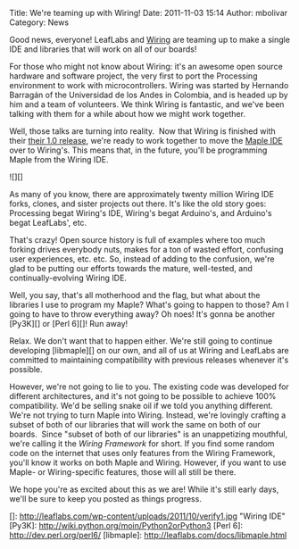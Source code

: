 Title: We're teaming up with Wiring!
Date: 2011-11-03 15:14
Author: mbolivar
Category: News

Good news, everyone! LeafLabs and [Wiring][] are teaming up to make a
single IDE and libraries that will work on all of our boards!

For those who might not know about Wiring: it's an awesome open source
hardware and software project, the very first to port the Processing
environment to work with microcontrollers. Wiring was started by
Hernando Barragán of the Universidad de los Andes in Colombia, and is
headed up by him and a team of volunteers. We think Wiring is fantastic,
and we've been talking with them for a while about how we might work
together.

Well, those talks are turning into reality.  Now that Wiring is finished
with their [their 1.0 release][], we're ready to work together to move
the [Maple IDE][] over to Wiring's. This means that, in the future,
you'll be programming Maple from the Wiring IDE.

![][]

As many of you know, there are approximately twenty million Wiring IDE
forks, clones, and sister projects out there. It's like the old story
goes: Processing begat Wiring's IDE, Wiring's begat Arduino's, and
Arduino's begat LeafLabs', etc.

That's crazy! Open source history is full of examples where too much
forking drives everybody nuts, makes for a ton of wasted effort,
confusing user experiences, etc. etc. So, instead of adding to the
confusion, we're glad to be putting our efforts towards the mature,
well-tested, and continually-evolving Wiring IDE.

Well, you say, that's all motherhood and the flag, but what about the
libraries I use to program my Maple? What's going to happen to those? Am
I going to have to throw everything away? Oh noes! It's gonna be another
[Py3K][] or [Perl 6][]! Run away!

Relax. We don't want that to happen either. We're still going to
continue developing [libmaple][] on our own, and all of us at Wiring and
LeafLabs are committed to maintaining compatibility with previous
releases whenever it's possible.

However, we're not going to lie to you. The existing code was developed
for different architectures, and it's not going to be possible to
achieve 100% compatibility. We'd be selling snake oil if we told you
anything different. We're not trying to turn Maple into Wiring. Instead,
we're lovingly crafting a subset of both of our libraries that will work
the same on both of our boards.  Since "subset of both of our libraries"
is an unappetizing mouthful, we're calling it the *Wiring Framework* for
short. If you find some random code on the internet that uses only
features from the Wiring Framework, you'll know it works on both Maple
and Wiring. However, if you want to use Maple- or Wiring-specific
features, those will all still be there.

We hope you're as excited about this as we are! While it's still early
days, we'll be sure to keep you posted as things progress.

  [Wiring]: http://wiring.org.co/
  [their 1.0 release]: http://wiring.org.co/download/
  [Maple IDE]: http://leaflabs.com/docs/ide.html
  []: http://leaflabs.com/wp-content/uploads/2011/10/verify1.jpg "Wiring IDE"
  [Py3K]: http://wiki.python.org/moin/Python2orPython3
  [Perl 6]: http://dev.perl.org/perl6/
  [libmaple]: http://leaflabs.com/docs/libmaple.html
